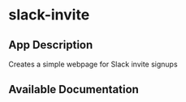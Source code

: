 # slack-invite

## App Description

Creates a simple webpage for Slack invite signups

## Available Documentation

